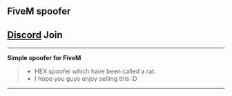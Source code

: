 ## FiveM spoofer 

## [Discord](https://discord.gg/ADS8VHJndK) Join

***

**Simple spoofer for FiveM**
> - HEX spoofer which have been called a rat.
> - I hope you guys enjoy selling this :D

***

